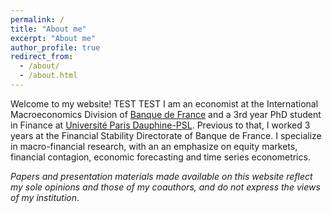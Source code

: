 ```yaml
---
permalink: /
title: "About me"
excerpt: "About me"
author_profile: true
redirect_from: 
  - /about/
  - /about.html
---
```


Welcome to my website! TEST TEST I am an economist at the International Macroeconomics Division of [Banque de France](https://www.banque-france.fr/en) and a 3rd year PhD student in Finance at [Universit&#233; Paris Dauphine-PSL](https://dauphine.psl.eu/en/).  Previous to that, I worked 3 years at the Financial Stability Directorate of Banque de France. I specialize in macro-financial research, with an an emphasize on equity markets, financial contagion, economic forecasting and time series econometrics.

*Papers and presentation materials made available on this website reflect my sole opinions and those of my coauthors, and do not express the views of my institution*.